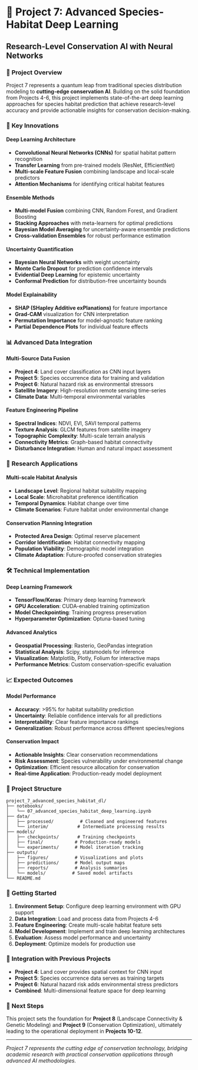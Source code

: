 # 🧠 Project 7: Advanced Species-Habitat Deep Learning

## Research-Level Conservation AI with Neural Networks

### 🎯 **Project Overview**

Project 7 represents a quantum leap from traditional species distribution modeling to **cutting-edge conservation AI**. Building on the solid foundation from Projects 4-6, this project implements state-of-the-art deep learning approaches for species habitat prediction that achieve research-level accuracy and provide actionable insights for conservation decision-making.

### 🚀 **Key Innovations**

#### **Deep Learning Architecture**
- **Convolutional Neural Networks (CNNs)** for spatial habitat pattern recognition
- **Transfer Learning** from pre-trained models (ResNet, EfficientNet)
- **Multi-scale Feature Fusion** combining landscape and local-scale predictors
- **Attention Mechanisms** for identifying critical habitat features

#### **Ensemble Methods**
- **Multi-model Fusion** combining CNN, Random Forest, and Gradient Boosting
- **Stacking Approaches** with meta-learners for optimal predictions
- **Bayesian Model Averaging** for uncertainty-aware ensemble predictions
- **Cross-validation Ensembles** for robust performance estimation

#### **Uncertainty Quantification**
- **Bayesian Neural Networks** with weight uncertainty
- **Monte Carlo Dropout** for prediction confidence intervals
- **Evidential Deep Learning** for epistemic uncertainty
- **Conformal Prediction** for distribution-free uncertainty bounds

#### **Model Explainability**
- **SHAP (SHapley Additive exPlanations)** for feature importance
- **Grad-CAM** visualization for CNN interpretation
- **Permutation Importance** for model-agnostic feature ranking
- **Partial Dependence Plots** for individual feature effects

### 📊 **Advanced Data Integration**

#### **Multi-Source Data Fusion**
- **Project 4**: Land cover classification as CNN input layers
- **Project 5**: Species occurrence data for training and validation
- **Project 6**: Natural hazard risk as environmental stressors
- **Satellite Imagery**: High-resolution remote sensing time-series
- **Climate Data**: Multi-temporal environmental variables

#### **Feature Engineering Pipeline**
- **Spectral Indices**: NDVI, EVI, SAVI temporal patterns
- **Texture Analysis**: GLCM features from satellite imagery
- **Topographic Complexity**: Multi-scale terrain analysis
- **Connectivity Metrics**: Graph-based habitat connectivity
- **Disturbance Integration**: Human and natural impact assessment

### 🔬 **Research Applications**

#### **Multi-scale Habitat Analysis**
- **Landscape Level**: Regional habitat suitability mapping
- **Local Scale**: Microhabitat preference identification
- **Temporal Dynamics**: Habitat change over time
- **Climate Scenarios**: Future habitat under environmental change

#### **Conservation Planning Integration**
- **Protected Area Design**: Optimal reserve placement
- **Corridor Identification**: Habitat connectivity mapping
- **Population Viability**: Demographic model integration
- **Climate Adaptation**: Future-proofed conservation strategies

### 🛠️ **Technical Implementation**

#### **Deep Learning Framework**
- **TensorFlow/Keras**: Primary deep learning framework
- **GPU Acceleration**: CUDA-enabled training optimization
- **Model Checkpointing**: Training progress preservation
- **Hyperparameter Optimization**: Optuna-based tuning

#### **Advanced Analytics**
- **Geospatial Processing**: Rasterio, GeoPandas integration
- **Statistical Analysis**: Scipy, statsmodels for inference
- **Visualization**: Matplotlib, Plotly, Folium for interactive maps
- **Performance Metrics**: Custom conservation-specific evaluation

### 📈 **Expected Outcomes**

#### **Model Performance**
- **Accuracy**: >95% for habitat suitability prediction
- **Uncertainty**: Reliable confidence intervals for all predictions
- **Interpretability**: Clear feature importance rankings
- **Generalization**: Robust performance across different species/regions

#### **Conservation Impact**
- **Actionable Insights**: Clear conservation recommendations
- **Risk Assessment**: Species vulnerability under environmental change
- **Optimization**: Efficient resource allocation for conservation
- **Real-time Application**: Production-ready model deployment

### 📁 **Project Structure**

```
project_7_advanced_species_habitat_dl/
├── notebooks/
│   └── 07_advanced_species_habitat_deep_learning.ipynb
├── data/
│   ├── processed/          # Cleaned and engineered features
│   └── interim/           # Intermediate processing results
├── models/
│   ├── checkpoints/       # Training checkpoints
│   ├── final/            # Production-ready models
│   └── experiments/      # Model iteration tracking
├── outputs/
│   ├── figures/          # Visualizations and plots
│   ├── predictions/      # Model output maps
│   ├── reports/          # Analysis summaries
│   └── models/          # Saved model artifacts
└── README.md
```

### 🚀 **Getting Started**

1. **Environment Setup**: Configure deep learning environment with GPU support
2. **Data Integration**: Load and process data from Projects 4-6
3. **Feature Engineering**: Create multi-scale habitat feature sets
4. **Model Development**: Implement and train deep learning architectures
5. **Evaluation**: Assess model performance and uncertainty
6. **Deployment**: Optimize models for production use

### 🔗 **Integration with Previous Projects**

- **Project 4**: Land cover provides spatial context for CNN input
- **Project 5**: Species occurrence data serves as training targets
- **Project 6**: Natural hazard risk adds environmental stress predictors
- **Combined**: Multi-dimensional feature space for deep learning

### 🎯 **Next Steps**

This project sets the foundation for **Project 8** (Landscape Connectivity & Genetic Modeling) and **Project 9** (Conservation Optimization), ultimately leading to the operational deployment in **Projects 10-12**.

---

*Project 7 represents the cutting edge of conservation technology, bridging academic research with practical conservation applications through advanced AI methodologies.*
